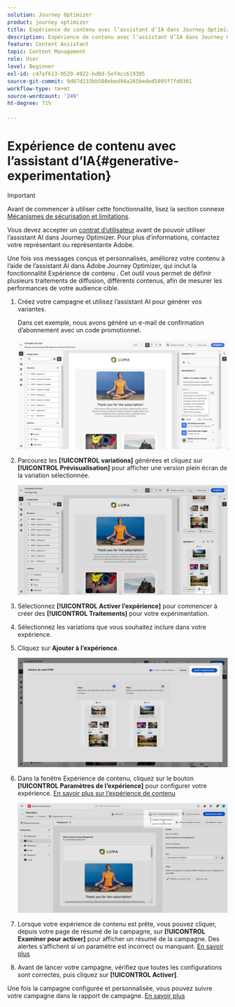 ```yaml
---
solution: Journey Optimizer
product: journey optimizer
title: Expérience de contenu avec l’assistant d’IA dans Journey Optimizer
description: Expérience de contenu avec l’assistant d’IA dans Journey Optimizer
feature: Content Assistant
topic: Content Management
role: User
level: Beginner
exl-id: c47af613-0529-4922-bd0d-5ef4cc619305
source-git-commit: 9d87d133bb580ebed94a265beded5895f7fd0301
workflow-type: tm+mt
source-wordcount: '249'
ht-degree: 71%

---
```


# Expérience de contenu avec l’assistant d’IA{#generative-experimentation}

>[!IMPORTANT]
>
>Avant de commencer à utiliser cette fonctionnalité, lisez la section connexe [Mécanismes de sécurisation et limitations](gs-generative.md#generative-guardrails).
></br>
>
>Vous devez accepter un [contrat d’utilisateur](https://www.adobe.com/fr/legal/licenses-terms/adobe-dx-gen-ai-user-guidelines.html) avant de pouvoir utiliser l’assistant AI dans Journey Optimizer. Pour plus d’informations, contactez votre représentant ou représentante Adobe.

Une fois vos messages conçus et personnalisés, améliorez votre contenu à l’aide de l’assistant AI dans Adobe Journey Optimizer, qui inclut la fonctionnalité Expérience de contenu . Cet outil vous permet de définir plusieurs traitements de diffusion, différents contenus, afin de mesurer les performances de votre audience cible.

1. Créez votre campagne et utilisez l’assistant AI pour générer vos variantes.

   Dans cet exemple, nous avons généré un e-mail de confirmation d’abonnement avec un code promotionnel.

   ![](assets/experiment-genai-1.png)

1. Parcourez les **[!UICONTROL variations]** générées et cliquez sur **[!UICONTROL Prévisualisation]** pour afficher une version plein écran de la variation sélectionnée.

   ![](assets/experiment-genai-2.png)

1. Sélectionnez **[!UICONTROL Activer l’expérience]** pour commencer à créer des **[!UICONTROL Traitements]** pour votre expérimentation.

1. Sélectionnez les variations que vous souhaitez inclure dans votre expérience.

1. Cliquez sur **Ajouter à l’expérience**.

   ![](assets/experiment-genai-3.png)

1. Dans la fenêtre Expérience de contenu, cliquez sur le bouton **[!UICONTROL Paramètres de l’expérience]** pour configurer votre expérience. [En savoir plus sur l’expérience de contenu](../content-management/content-experiment.md)

   ![](assets/experiment-genai-4.png)

1. Lorsque votre expérience de contenu est prête, vous pouvez cliquer, depuis votre page de résumé de la campagne, sur **[!UICONTROL Examiner pour activer]** pour afficher un résumé de la campagne. Des alertes s’affichent si un paramètre est incorrect ou manquant. [En savoir plus](../content-management/content-experiment.md#treatment-experiment)

1. Avant de lancer votre campagne, vérifiez que toutes les configurations sont correctes, puis cliquez sur **[!UICONTROL Activer]**.

Une fois la campagne configurée et personnalisée, vous pouvez suivre votre campagne dans le rapport de campagne. [En savoir plus](../reports/campaign-global-report-cja.md)

